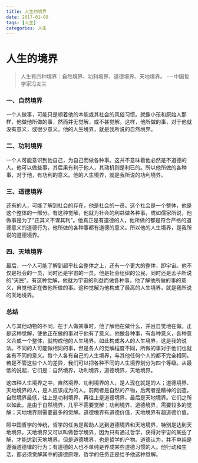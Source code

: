 ```yaml
---
title: 人生的境界
date: 2017-01-09
tags: [人生]
categories: 人生
---
```


# 人生的境界

>人生有四种境界：自然境界、功利境界、道德境界、天地境界。
---中国哲学家冯友兰

### 一、自然境界

一个人做事，可能只是顺着他的本能或其社会的风俗习惯。就像小孩和原始人那样，他做他所做的事，然而并无觉解，或不甚觉解。这样，他所做的事，对于他就没有意义，或很少意义。他的人生境界，就是我所说的自然境界。

<!--more-->
### 二、功利境界

一个人可能意识到他自己，为自己而做各种事。这并不意味着他必然是不道德的人。他可以做些事，其后果有利于他人，其动机则是利已的。所以他所做的各种事，对于他，有功利的意义。他的人生境界，就是我所说的功利境界。


### 三、道德境界

还有的人，可能了解到社会的存在，他是社会的一员。这个社会是一个整体，他是这个整体的一部分。有这种觉解，他就为社会的利益做各种事，或如儒家所说，他做事是为了"正其义不谋其利"。他真正是有道德的人，他所做的都是符合严格的道德意义的道德行为。他所做的各种事都有道德的意义。所以他的人生境界，是我所说的道德境界。

### 四、天地境界

最后，一个人可能了解到超乎社会整体之上，还有一个更大的整体，即宇宙。他不仅是社会的一员，同时还是宇宙的一员。他是社会组织的公民，同时还是孟子所说的"天民"。有这种觉解，他就为宇宙的利益而做各种事。他了解他所做的事的意义，自觉他正在做他所做的事。这种觉解为他构成了最高的人生境界，就是我所说的天地境界。


### 总结

人与其他动物的不同，在于人做某事时，他了解他在做什么，并且自觉地在做。正是这种觉解，使他正在做的事对于他有了意义。他做各种事，有各种意义，各种意义合成一个整体，就构成他的人生境界。如此构成各人的人生境界，这是我的说法。不同的人可能做相同的事，但是各人的觉解程度不同，所做的事对于他们也就各有不同的意义。每个人各有自己的人生境界，与其他任何个人的都不完全相同。若是不管这些个人的差异，我们可以把各种不同的人生境界划分为四个等级。从最低的说起，它们是：自然境界，功利境界，道德境界，天地境界。

这四种人生境界之中，自然境界、功利境界的人，是人现在就是的人；道德境界、天地境界的人，是人应该成为的人。前两者是自然的产物，后两者是精神的创造。自然境界最低，往上是功利境界，再往上是道德境界，最后是天地境界。它们之所以如此，是由于自然境界，几乎不需要觉解；功利境界、道德境界，需要较多的觉解；天地境界则需要最多的觉解。道德境界有道德价值，天地境界有超道德价值。

照中国哲学的传统，哲学的任务是帮助人达到道德境界和天地境界，特别是达到天地境界。天地境界又可以叫做哲学境界，因为只有通过哲学，获得对宇宙的某些了解，才能达到天地境界。但是道德境界，也是哲学的产物。道德认为，并不单纯是遵循道德律的行为；有道德的人也不单纯是养成某些道德习惯的人。他行动和生活，都必须觉解其中的道德原理，哲学的任务正是给予他这种觉解。
